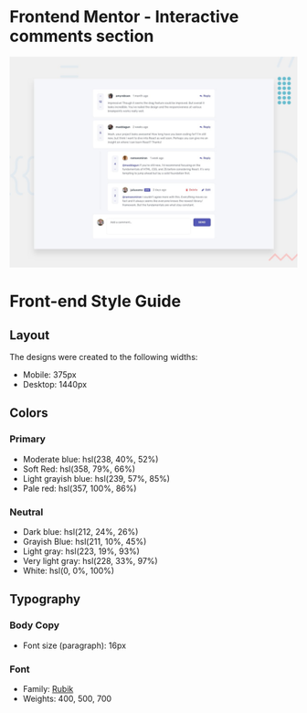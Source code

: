 # Frontend Mentor - Interactive comments section

![Design preview for the Interactive comments section coding challenge](./design/desktop-preview.jpg)

# Front-end Style Guide

## Layout

The designs were created to the following widths:

- Mobile: 375px
- Desktop: 1440px

## Colors

### Primary

- Moderate blue: hsl(238, 40%, 52%)
- Soft Red: hsl(358, 79%, 66%)
- Light grayish blue: hsl(239, 57%, 85%)
- Pale red: hsl(357, 100%, 86%)

### Neutral

- Dark blue: hsl(212, 24%, 26%)
- Grayish Blue: hsl(211, 10%, 45%)
- Light gray: hsl(223, 19%, 93%)
- Very light gray: hsl(228, 33%, 97%)
- White: hsl(0, 0%, 100%)

## Typography

### Body Copy

- Font size (paragraph): 16px

### Font

- Family: [Rubik](https://fonts.google.com/specimen/Rubik)
- Weights: 400, 500, 700